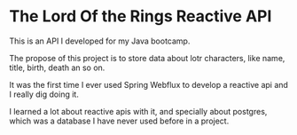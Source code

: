 # The Lord Of the Rings Reactive API

This is an API I developed for my Java bootcamp.

The propose of this project is to store data about lotr characters, like name, title, birth, death an so on.

It was the first time I ever used Spring Webflux to develop a reactive api and I really dig doing it.

I learned a lot about reactive apis with it, and specially about postgres, which was a database I have never used before in a project.

  

